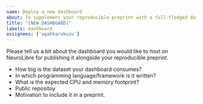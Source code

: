 ```yaml
---
name: Deploy a new dashboard
about: To supplement your reproducible preprint with a full-fledged data visualization
title: "[NEW DASHBOARD]"
labels: dashboard
assignees: ['agahkarakuzu']
---
```



Please tell us a bit about the dashboard you would like to host on NeuroLibre for publishing it alongside your reproducible preprint. 

- How big is the dataset your dashboard consumes?
- In which programming language/framework is it written?
- What is the expected CPU and memory footprint?
- Public repositoy
- Motivation to include it in a preprint.
